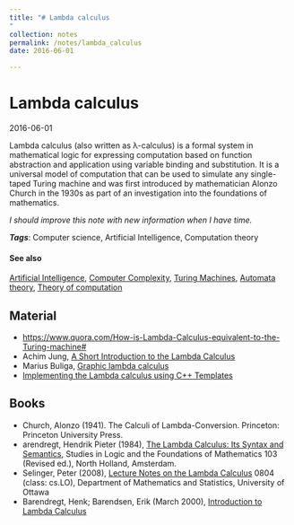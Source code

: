```yaml
---
title: "# Lambda calculus
"
collection: notes
permalink: /notes/lambda_calculus
date: 2016-06-01

---
```


# Lambda calculus

2016-06-01

Lambda calculus (also written as λ-calculus) is a formal system in mathematical logic for expressing computation based on function abstraction and application using variable binding and substitution. It is a universal model of computation that can be used to simulate any single-taped Turing machine and was first introduced by mathematician Alonzo Church in the 1930s as part of an investigation into the foundations of mathematics.

*I should improve this note with new information when I have time.*

***Tags***: Computer science, Artificial Intelligence, Computation theory

#### See also
[Artificial Intelligence](/notes/artificial_intelligence), [Computer Complexity](/notes/computer_complexity), [Turing Machines](/notes/turing_machines), [Automata theory](/notes/automata_theory), [Theory of computation](/notes/theory_of_computation)

## Material
* https://www.quora.com/How-is-Lambda-Calculus-equivalent-to-the-Turing-machine#
* Achim Jung, [A Short Introduction to the Lambda Calculus](http://www.cs.bham.ac.uk/~axj/pub/papers/lambda-calculus.pdf)
* Marius Buliga, [Graphic lambda calculus](http://imar.ro/~mbuliga/graphic_revised.pdf)
* [Implementing the Lambda calculus using C++ Templates](http://matt.might.net/articles/c++-template-meta-programming-with-lambda-calculus/)


## Books
* Church, Alonzo (1941). The Calculi of Lambda-Conversion. Princeton: Princeton University Press.
* arendregt, Hendrik Pieter (1984), [The Lambda Calculus: Its Syntax and Semantics](https://www.goodreads.com/book/show/2079578.The_Lambda_Calculus), Studies in Logic and the Foundations of Mathematics 103 (Revised ed.), North Holland, Amsterdam.
* Selinger, Peter (2008), [Lecture Notes on the Lambda Calculus](http://www.mathstat.dal.ca/~selinger/papers/lambdanotes.pdf) 0804 (class: cs.LO), Department of Mathematics and Statistics, University of Ottawa
* Barendregt, Henk; Barendsen, Erik (March 2000), [Introduction to Lambda Calculus](ftp://ftp.cs.ru.nl/pub/CompMath.Found/lambda.pdf)


